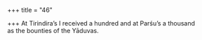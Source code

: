 +++
title = "46"

+++
At Tirindira’s I received a hundred and at Parśu’s a thousand  
as the bounties of the Yāduvas.  